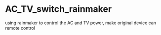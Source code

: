 # AC_TV_switch_rainmaker
using rainmaker to control the AC and TV power, make original device can remote control
